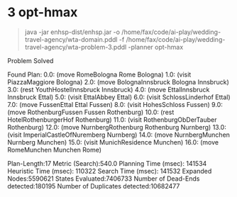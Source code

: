 # 3 opt-hmax

> java -jar enhsp-dist/enhsp.jar -o /home/fax/code/ai-play/wedding-travel-agency/wta-domain.pddl -f /home/fax/code/ai-play/wedding-travel-agency/wta-problem-3.pddl -planner opt-hmax

Problem Solved

Found Plan:
0.0: (move RomeBologna Rome Bologna)
1.0: (visit PiazzaMaggiore Bologna)
2.0: (move BolognaInnsbruck Bologna Innsbruck)
3.0: (rest YouthHostelInnsbruck Innsbruck)
4.0: (move EttalInnsbruck Innsbruck Ettal)
5.0: (visit EttalAbbey Ettal)
6.0: (visit SchlossLinderhof Ettal)
7.0: (move FussenEttal Ettal Fussen)
8.0: (visit HohesSchloss Fussen)
9.0: (move RothenburgFussen Fussen Rothenburg)
10.0: (rest HotelRothenburgerHof Rothenburg)
11.0: (visit RothenburgObDerTauber Rothenburg)
12.0: (move NurnbergRothenburg Rothenburg Nurnberg)
13.0: (visit ImperialCastleOfNuremberg Nurnberg)
14.0: (move NurnbergMunchen Nurnberg Munchen)
15.0: (visit MunichResidence Munchen)
16.0: (move RomeMunchen Munchen Rome)

Plan-Length:17
Metric (Search):540.0
Planning Time (msec): 141534
Heuristic Time (msec): 110322
Search Time (msec): 141532
Expanded Nodes:5590621
States Evaluated:7406733
Number of Dead-Ends detected:180195
Number of Duplicates detected:10682477

